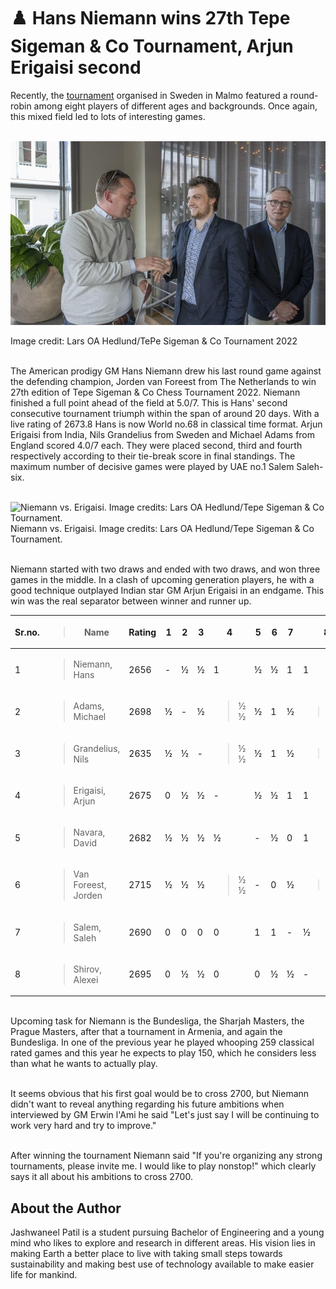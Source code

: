 # ♟️ Hans Niemann wins 27th Tepe Sigeman & Co Tournament, Arjun Erigaisi second 

Recently, the [tournament](http://www.tepesigemanchess.com/) organised
in Sweden in Malmo featured a round-robin among eight players of
different ages and backgrounds. Once again, this mixed field led to lots
of interesting games.

<br>![Image credit: Lars OA Hedlund/TePe Sigeman & Co Tournament 2022](_static/images/hans-niemann-wins-27th-tepe-sigeman/image1.jpg)

Image credit: Lars OA Hedlund/TePe Sigeman & Co Tournament 2022

<br>The American prodigy GM Hans Niemann drew his last round game against
the defending champion, Jorden van Foreest from The Netherlands to win
27th edition of Tepe Sigeman & Co Chess Tournament 2022. Niemann
finished a full point ahead of the field at 5.0/7. This is Hans\' second
consecutive tournament triumph within the span of around 20 days. With a
live rating of 2673.8 Hans is now World no.68 in classical time format.
Arjun Erigaisi from India, Nils Grandelius from Sweden and Michael Adams
from England scored 4.0/7 each. They were placed second, third and
fourth respectively according to their tie-break score in final
standings. The maximum number of decisive games were played by UAE no.1
Salem Saleh-six.

<br>![Niemann vs. Erigaisi. Image credits: Lars
OA Hedlund/Tepe Sigeman & Co Tournament.](_static/images/hans-niemann-wins-27th-tepe-sigeman/image2.jpg) Niemann vs. Erigaisi. Image credits: Lars
OA Hedlund/Tepe Sigeman & Co Tournament.

<br>Niemann started with two draws and ended with two draws, and won three
games in the middle. In a clash of upcoming generation players, he with
a good technique outplayed Indian star GM Arjun Erigaisi in an endgame.
This win was the real separator between winner and runner up.

<table>
<thead>
<tr class="header">
<th>Sr.no.</th>
<th><blockquote>
<p>Name</p>
</blockquote></th>
<th>Rating</th>
<th>1</th>
<th>2</th>
<th>3</th>
<th>4</th>
<th>5</th>
<th>6</th>
<th>7</th>
<th>8</th>
<th>Pts</th>
</tr>
</thead>
<tbody>
<tr class="odd">
<td>1</td>
<td><blockquote>
<p>Niemann, Hans</p>
</blockquote></td>
<td>2656</td>
<td>-</td>
<td>½</td>
<td>½</td>
<td>1</td>
<td>½</td>
<td>½</td>
<td>1</td>
<td>1</td>
<td><blockquote>
<p>5.0/7</p>
</blockquote></td>
</tr>
<tr class="even">
<td>2</td>
<td><blockquote>
<p>Adams, Michael</p>
</blockquote></td>
<td>2698</td>
<td>½</td>
<td>-</td>
<td>½</td>
<td><blockquote>
<p>½ ½</p>
</blockquote></td>
<td>½</td>
<td>1</td>
<td>½</td>
<td><blockquote>
<p>4.0/7</p>
</blockquote></td>
<td></td>
</tr>
<tr class="odd">
<td>3</td>
<td><blockquote>
<p>Grandelius, Nils</p>
</blockquote></td>
<td>2635</td>
<td>½</td>
<td>½</td>
<td>-</td>
<td><blockquote>
<p>½ ½</p>
</blockquote></td>
<td>½</td>
<td>1</td>
<td>½</td>
<td><blockquote>
<p>4.0/7</p>
</blockquote></td>
<td></td>
</tr>
<tr class="even">
<td>4</td>
<td><blockquote>
<p>Erigaisi, Arjun</p>
</blockquote></td>
<td>2675</td>
<td>0</td>
<td>½</td>
<td>½</td>
<td>-</td>
<td>½</td>
<td>½</td>
<td>1</td>
<td>1</td>
<td><blockquote>
<p>4.0/7</p>
</blockquote></td>
</tr>
<tr class="odd">
<td>5</td>
<td><blockquote>
<p>Navara, David</p>
</blockquote></td>
<td>2682</td>
<td>½</td>
<td>½</td>
<td>½</td>
<td>½</td>
<td>-</td>
<td>½</td>
<td>0</td>
<td>1</td>
<td><blockquote>
<p>3.5/7</p>
</blockquote></td>
</tr>
<tr class="even">
<td>6</td>
<td><blockquote>
<p>Van Foreest, Jorden</p>
</blockquote></td>
<td>2715</td>
<td>½</td>
<td>½</td>
<td>½</td>
<td><blockquote>
<p>½ ½</p>
</blockquote></td>
<td>-</td>
<td>0</td>
<td>½</td>
<td><blockquote>
<p>3.0/7</p>
</blockquote></td>
<td></td>
</tr>
<tr class="odd">
<td>7</td>
<td><blockquote>
<p>Salem, Saleh</p>
</blockquote></td>
<td>2690</td>
<td>0</td>
<td>0</td>
<td>0</td>
<td>0</td>
<td>1</td>
<td>1</td>
<td>-</td>
<td>½</td>
<td><blockquote>
<p>2.5/7</p>
</blockquote></td>
</tr>
<tr class="even">
<td>8</td>
<td><blockquote>
<p>Shirov, Alexei</p>
</blockquote></td>
<td>2695</td>
<td>0</td>
<td>½</td>
<td>½</td>
<td>0</td>
<td>0</td>
<td>½</td>
<td>½</td>
<td>-</td>
<td><blockquote>
<p>2.0/7</p>
</blockquote></td>
</tr>
</tbody>
</table>

<br>Upcoming task for Niemann is the Bundesliga, the Sharjah Masters, the
Prague Masters, after that a tournament in Armenia, and again the
Bundesliga. In one of the previous year he played whooping 259 classical
rated games and this year he expects to play 150, which he considers
less than what he wants to actually play.

<br>It seems obvious that his first goal would be to cross 2700, but Niemann
didn\'t want to reveal anything regarding his future ambitions when
interviewed by GM Erwin l\'Ami he said \"Let\'s just say I will be
continuing to work very hard and try to improve.\"

<br>After winning the tournament Niemann said \"If you\'re organizing any
strong tournaments, please invite me. I would like to play nonstop!\"
which clearly says it all about his ambitions to cross 2700.

## About the Author

Jashwaneel Patil is a student pursuing Bachelor of Engineering and a young
mind who likes to explore and research in different areas. His vision
lies in making Earth a better place to live with taking small steps
towards sustainability and making best use of technology available to
make easier life for mankind.

